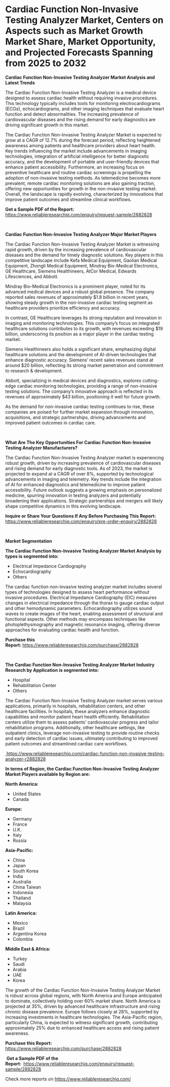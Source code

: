 <p><h1>Cardiac Function Non-Invasive Testing Analyzer Market, Centers on Aspects such as Market Growth Market Share, Market Opportunity, and Projected Forecasts Spanning from 2025 to 2032</h1></p><p><strong>Cardiac Function Non-Invasive Testing Analyzer Market Analysis and Latest Trends</strong></p>
<p><p>The Cardiac Function Non-Invasive Testing Analyzer is a medical device designed to assess cardiac health without requiring invasive procedures. This technology typically includes tools for monitoring electrocardiograms (ECGs), echocardiograms, and other imaging techniques that evaluate heart function and detect abnormalities. The increasing prevalence of cardiovascular diseases and the rising demand for early diagnostics are driving significant growth in this market.</p><p>The Cardiac Function Non-Invasive Testing Analyzer Market is expected to grow at a CAGR of 12.7% during the forecast period, reflecting heightened awareness among patients and healthcare providers about heart health. Key trends influencing the market include advancements in imaging technologies, integration of artificial intelligence for better diagnostic accuracy, and the development of portable and user-friendly devices that enhance patient accessibility. Furthermore, an increasing focus on preventive healthcare and routine cardiac screenings is propelling the adoption of non-invasive testing methods. As telemedicine becomes more prevalent, remote cardiac monitoring solutions are also gaining traction, offering new opportunities for growth in the non-invasive testing market. Overall, the landscape is rapidly evolving, characterized by innovations that improve patient outcomes and streamline clinical workflows.</p></p>
<p><strong>Get a Sample PDF of the Report:&nbsp;</strong> <a href="https://www.reliableresearchiq.com/enquiry/request-sample/2882828?utm_campaign=2717&utm_medium=2&utm_source=Github&utm_content=ia&utm_term=13032025&utm_id=cardiac-function-non-invasive-testing-analyzer">https://www.reliableresearchiq.com/enquiry/request-sample/2882828</a></p>
<p>&nbsp;</p>
<p><strong>Cardiac Function Non-Invasive Testing Analyzer Major Market Players</strong></p>
<p><p>The Cardiac Function Non-Invasive Testing Analyzer Market is witnessing rapid growth, driven by the increasing prevalence of cardiovascular diseases and the demand for timely diagnostic solutions. Key players in this competitive landscape include Kefa Medical Equipment, Gaolian Medical Equipment, Zhongli Medical Equipment, Mindray Bio-Medical Electronics, GE Healthcare, Siemens Healthineers, AtCor Medical, Edwards Lifesciences, and Abbott.</p><p>Mindray Bio-Medical Electronics is a prominent player, noted for its advanced medical devices and a robust global presence. The company reported sales revenues of approximately $1.8 billion in recent years, showing steady growth in the non-invasive cardiac testing segment as healthcare providers prioritize efficiency and accuracy.</p><p>In contrast, GE Healthcare leverages its strong reputation and innovation in imaging and monitoring technologies. This company’s focus on integrated healthcare solutions contributes to its growth, with revenues exceeding $19 billion, underscoring its position as a major player in the cardiac testing market.</p><p>Siemens Healthineers also holds a significant share, emphasizing digital healthcare solutions and the development of AI-driven technologies that enhance diagnostic accuracy. Siemens’ recent sales revenues stand at around $20 billion, reflecting its strong market penetration and commitment to research & development.</p><p>Abbott, specializing in medical devices and diagnostics, explores cutting-edge cardiac monitoring technologies, providing a range of non-invasive testing solutions. The company’s innovative approach is reflected in its revenues of approximately $43 billion, positioning it well for future growth.</p><p>As the demand for non-invasive cardiac testing continues to rise, these companies are poised for further market expansion through innovation, acquisitions, and strategic partnerships, driving advancements and improved patient outcomes in cardiac care. </p></p>
<p>&nbsp;</p>
<p><strong>What Are The Key Opportunities For Cardiac Function Non-Invasive Testing Analyzer Manufacturers?</strong></p>
<p><p>The Cardiac Function Non-Invasive Testing Analyzer market is experiencing robust growth, driven by increasing prevalence of cardiovascular diseases and rising demand for early diagnostic tools. As of 2023, the market is projected to expand at a CAGR of over 8%, supported by technological advancements in imaging and telemetry. Key trends include the integration of AI for enhanced diagnostics and telemedicine to improve patient accessibility. Future outlook suggests a growing emphasis on personalized medicine, spurring innovation in testing analyzers and potentially broadening their applications. Strategic partnerships and mergers will likely shape competitive dynamics in this evolving landscape.</p></p>
<p><strong>Inquire or Share Your Questions If Any Before Purchasing This Report:</strong> <a href="https://www.reliableresearchiq.com/enquiry/pre-order-enquiry/2882828?utm_campaign=2717&utm_medium=2&utm_source=Github&utm_content=ia&utm_term=13032025&utm_id=cardiac-function-non-invasive-testing-analyzer">https://www.reliableresearchiq.com/enquiry/pre-order-enquiry/2882828</a></p>
<p>&nbsp;</p>
<p><strong>Market Segmentation</strong></p>
<p><strong>The Cardiac Function Non-Invasive Testing Analyzer Market Analysis by types is segmented into:</strong></p>
<p><ul><li> Electrical Impedance Cardiography</li><li>Echocardiography</li><li>Others </li></ul></p>
<p><p>The cardiac function non-invasive testing analyzer market includes several types of technologies designed to assess heart performance without invasive procedures. Electrical Impedance Cardiography (EIC) measures changes in electrical impedance through the thorax to gauge cardiac output and other hemodynamic parameters. Echocardiography utilizes sound waves to create images of the heart, enabling assessment of structural and functional aspects. Other methods may encompass techniques like photoplethysmography and magnetic resonance imaging, offering diverse approaches for evaluating cardiac health and function.</p></p>
<p><strong>Purchase this Report:&nbsp;</strong><a href="https://www.reliableresearchiq.com/purchase/2882828?utm_campaign=2717&utm_medium=2&utm_source=Github&utm_content=ia&utm_term=13032025&utm_id=cardiac-function-non-invasive-testing-analyzer">https://www.reliableresearchiq.com/purchase/2882828</a></p>
<p>&nbsp;</p>
<p><strong>The Cardiac Function Non-Invasive Testing Analyzer Market Industry Research by Application is segmented into:</strong></p>
<p><ul><li> Hospital</li><li>Rehabilitation Center</li><li>Others </li></ul></p>
<p><p>The Cardiac Function Non-Invasive Testing Analyzer market serves various applications, primarily in hospitals, rehabilitation centers, and other healthcare facilities. In hospitals, these analyzers enhance diagnostic capabilities and monitor patient heart health efficiently. Rehabilitation centers utilize them to assess patients’ cardiovascular progress and tailor rehabilitation programs. Additionally, other healthcare settings, like outpatient clinics, leverage non-invasive testing to provide routine checks and early detection of cardiac issues, ultimately contributing to improved patient outcomes and streamlined cardiac care workflows.</p></p>
<p><a href="https://www.reliableresearchiq.com/cardiac-function-non-invasive-testing-analyzer-r2882828?utm_campaign=2717&utm_medium=2&utm_source=Github&utm_content=ia&utm_term=13032025&utm_id=cardiac-function-non-invasive-testing-analyzer">&nbsp;https://www.reliableresearchiq.com/cardiac-function-non-invasive-testing-analyzer-r2882828</a></p>
<p><strong>In terms of Region, the Cardiac Function Non-Invasive Testing Analyzer Market Players available by Region are:</strong></p>
<p>
    <p> <strong> North America: </strong>
        <ul>
            <li>United States</li>
            <li>Canada</li>
        </ul>
        </p> 
    <p> <strong> Europe: </strong>
        <ul>
            <li>Germany</li>
            <li>France</li>
            <li>U.K.</li>
            <li>Italy</li>
            <li>Russia</li>
        </ul>
        </p> 
    <p> <strong> Asia-Pacific: </strong>
        <ul>
            <li>China</li>
            <li>Japan</li>
            <li>South Korea</li>
            <li>India</li>
            <li>Australia</li>
            <li>China Taiwan</li>
            <li>Indonesia</li>
            <li>Thailand</li>
            <li>Malaysia</li>
        </ul>
        </p> 
    <p> <strong> Latin America: </strong>
        <ul>
            <li>Mexico</li>
            <li>Brazil</li>
            <li>Argentina Korea</li>
            <li>Colombia</li>
        </ul>
        </p> 
    <p> <strong> Middle East & Africa: </strong>
        <ul>
            <li>Turkey</li>
            <li>Saudi</li>
            <li>Arabia</li>
            <li>UAE</li>
            <li>Korea</li>
        </ul>
    </p>
    </p>
<p><p>The growth of the Cardiac Function Non-Invasive Testing Analyzer Market is robust across global regions, with North America and Europe anticipated to dominate, collectively holding over 60% market share. North America is projected at 35%, driven by advanced healthcare infrastructure and rising chronic disease prevalence. Europe follows closely at 28%, supported by increasing investments in healthcare technologies. The Asia-Pacific region, particularly China, is expected to witness significant growth, contributing approximately 25% due to enhanced healthcare access and rising patient awareness.</p></p>
<p><strong>Purchase this Report: </strong><a href="https://www.reliableresearchiq.com/purchase/2882828?utm_campaign=2717&utm_medium=2&utm_source=Github&utm_content=ia&utm_term=13032025&utm_id=cardiac-function-non-invasive-testing-analyzer">https://www.reliableresearchiq.com/purchase/2882828</a></p>
<p>&nbsp;<strong>Get a Sample PDF of the Report:&nbsp;&nbsp;</strong><a href="https://www.reliableresearchiq.com/enquiry/request-sample/2882828?utm_campaign=2717&utm_medium=2&utm_source=Github&utm_content=ia&utm_term=13032025&utm_id=cardiac-function-non-invasive-testing-analyzer">https://www.reliableresearchiq.com/enquiry/request-sample/2882828</a></p>
<p><strong></strong></p>
<p>Check more reports on <a href="https://www.reliableresearchiq.com/?utm_campaign=2717&utm_medium=2&utm_source=Github&utm_content=ia&utm_term=13032025&utm_id=cardiac-function-non-invasive-testing-analyzer">https://www.reliableresearchiq.com/</a></p>